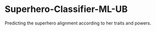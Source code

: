 # Superhero-Classifier-ML-UB
Predicting the superhero alignment according to her traits and powers.
